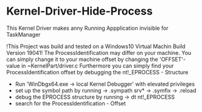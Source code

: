 # Kernel-Driver-Hide-Process
This Kernel Driver makes anny Running Appplication invisible for TaskManager

!This Project was build and tested on a Windows10 Virtual Machin Build Version 19041!
The ProcessIdentification may differ on your machine. You can simply change it to your machine offset by changing the 'OFFSET'-value in ~KernelPart/driver.c
Furthermore you can simply find your ProcessIdentification offset by debugging the nt!_EPROCESS - Structure
- Run 'WinDbgx64.exe -> local Kernel Debugger' with elevated privileges
- set up the symbol path by running -> .sympath srv* -> .symfix -> .reload
- debug the EPROCESS structure by running -> dt nt!_EPROCESS
- search for the ProcessIdentification - Offset
